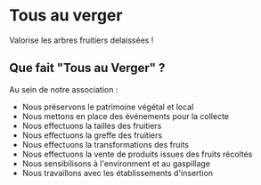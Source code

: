 # Tous au verger

Valorise les arbres fruitiers delaissées !

## Que fait "Tous au Verger" ?

Au sein de notre association :

- Nous préservons le patrimoine végétal et local
- Nous mettons en place des événements pour la collecte
- Nous effectuons la tailles des fruitiers
- Nous effectuons la greffe des fruitiers
- Nous effectuons la transformations des fruits
- Nous effectuons la vente de produits issues des fruits récoltés
- Nous sensibilisons à l'environment et au gaspillage
- Nous travaillons avec les établissements d'insertion
